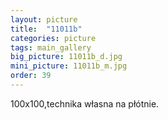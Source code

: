 ```yaml
---
layout: picture
title:  "11011b"
categories: picture
tags: main_gallery
big_picture: 11011b_d.jpg
mini_picture: 11011b_m.jpg
order: 39 
---
```

100x100,technika własna na płótnie.
